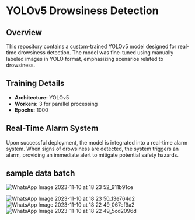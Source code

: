 
# YOLOv5 Drowsiness Detection

## Overview

This repository contains a custom-trained YOLOv5 model designed for real-time drowsiness detection. The model was fine-tuned using manually labeled images in YOLO format, emphasizing scenarios related to drowsiness.

## Training Details

- **Architecture:** YOLOv5
- **Workers:** 3 for parallel processing
- **Epochs:** 1000

## Real-Time Alarm System

Upon successful deployment, the model is integrated into a real-time alarm system. When signs of drowsiness are detected, the system triggers an alarm, providing an immediate alert to mitigate potential safety hazards.



## sample data batch
![WhatsApp Image 2023-11-10 at 18 23 52_911b91ce](https://github.com/Abhijeet103/Drowsiness-Detection/assets/93581505/9a8f928c-5212-4e53-b18d-8493753d54f4)

![WhatsApp Image 2023-11-10 at 18 23 50_13e764d2](https://github.com/Abhijeet103/Drowsiness-Detection/assets/93581505/0a5a09be-02e2-41ee-a68e-e77c30c8a3da)
![WhatsApp Image 2023-11-10 at 18 22 49_067cf9a2](https://github.com/Abhijeet103/Drowsiness-Detection/assets/93581505/02a61309-e903-4152-bb17-2ca46d5524ee)
![WhatsApp Image 2023-11-10 at 18 22 49_5cd2096d](https://github.com/Abhijeet103/Drowsiness-Detection/assets/93581505/6bb0f59d-cb72-4677-9902-543dcfeeeb87)
